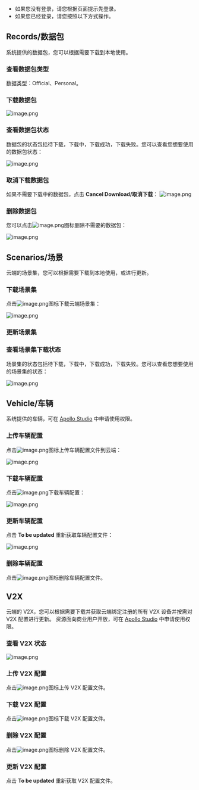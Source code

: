 - 如果您没有登录，请您根据页面提示先登录。
- 如果您已经登录，请您按照以下方式操作。

## Records/数据包

系统提供的数据包，您可以根据需要下载到本地使用。

### 查看数据包类型
数据类型：Oﬃcial、Personal。

### 下载数据包
![image.png](https://bce.bdstatic.com/doc/Apollo-Homepage-Document/Apollo_Doc_CN_9_0/image_8c07291.png)

### 查看数据包状态
数据包的状态包括待下载，下载中，下载成功，下载失败。您可以查看您想要使用的数据包状态：

![image.png](https://bce.bdstatic.com/doc/Apollo-Homepage-Document/Apollo_Doc_CN_9_0/image_58f1e3f.png)

### 取消下载数据包 

如果不需要下载中的数据包，点击 **Cancel Download/取消下载**：
![image.png](https://bce.bdstatic.com/doc/Apollo-Homepage-Document/Apollo_Doc_CN_9_0/image_4aa1275.png)

### 删除数据包

您可以点击![image.png](https://bce.bdstatic.com/doc/Apollo-Homepage-Document/Apollo_Doc_CN_9_0/image_bf95e99.png)图标删除不需要的数据包：

![image.png](https://bce.bdstatic.com/doc/Apollo-Homepage-Document/Apollo_Doc_CN_9_0/image_c1ea1ea.png)

 
## Scenarios/场景

云端的场景集，您可以根据需要下载到本地使用，或进行更新。

### 下载场景集

点击![image.png](https://bce.bdstatic.com/doc/Apollo-Homepage-Document/Apollo_Doc_CN_9_0/image_e52e3f7.png)图标下载云端场景集：

![image.png](https://bce.bdstatic.com/doc/Apollo-Homepage-Document/Apollo_Doc_CN_9_0/image_22505ab.png)

### 更新场景集

### 查看场景集下载状态

场景集的状态包括待下载，下载中，下载成功，下载失败。您可以查看您想要使用的场景集的状态：

![image.png](https://bce.bdstatic.com/doc/Apollo-Homepage-Document/Apollo_Doc_CN_9_0/image_cca1446.png)

 



## Vehicle/车辆
系统提供的车辆，可在 [Apollo Studio](https://apollo.baidu.com/workspace/fuel/vehicle) 中申请使用权限。

<!--
系统提供的车辆，系统提供 2 个车辆（即Lincoln2017 MKZLGSVL、MKZ），您还可以从云端下载到已购买的车辆，
![image.png](https://bce.bdstatic.com/doc/Apollo-Homepage-Document/Apollo_Doc_CN_9_0/image_a5b6917.png)-->



### 上传车辆配置

点击![image.png](https://bce.bdstatic.com/doc/Apollo-Homepage-Document/Apollo_Doc_CN_9_0/image_2961dee.png)图标上传车辆配置文件到云端：


![image.png](https://bce.bdstatic.com/doc/Apollo-Homepage-Document/Apollo_Doc_CN_9_0/image_bde1379.png)

### 下载车辆配置

点击![image.png](https://bce.bdstatic.com/doc/Apollo-Homepage-Document/Apollo_Doc_CN_9_0/image_1bb6c4e.png)下载车辆配置：

![image.png](https://bce.bdstatic.com/doc/Apollo-Homepage-Document/Apollo_Doc_CN_9_0/image_e7eac0b.png)

### 更新车辆配置

点击 **To be updated** 重新获取车辆配置文件：

![image.png](https://bce.bdstatic.com/doc/Apollo-Homepage-Document/Apollo_Doc_CN_9_0/image_60aee4b.png)

### 删除车辆配置
点击![image.png](https://bce.bdstatic.com/doc/Apollo-Homepage-Document/Apollo_Doc_CN_9_0/image_9100388.png)图标删除车辆配置文件。


## V2X
云端的 V2X，您可以根据需要下载并获取云端绑定注册的所有 V2X 设备并按需对 V2X 配置进行更新。
资源面向商业用户开放，可在 [Apollo Studio](https://apollo.baidu.com/workspace/fuel/vehicle) 中申请使用权限。


### 查看 V2X 状态
![image.png](https://bce.bdstatic.com/doc/Apollo-Homepage-Document/Apollo_Doc_CN_9_0/image_0e6d966.png)

### 上传 V2X 配置
点击![image.png](https://bce.bdstatic.com/doc/Apollo-Homepage-Document/Apollo_Doc_CN_9_0/image_043c323.png)图标上传 V2X 配置文件。

### 下载 V2X 配置
点击![image.png](https://bce.bdstatic.com/doc/Apollo-Homepage-Document/Apollo_Doc_CN_9_0/image_4ff7a17.png)图标下载 V2X 配置文件。
 

 
### 删除 V2X 配置
点击![image.png](https://bce.bdstatic.com/doc/Apollo-Homepage-Document/Apollo_Doc_CN_9_0/image_e8d939d.png)图标删除 V2X 配置文件。

### 更新 V2X 配置

点击 **To be updated** 重新获取 V2X 配置文件。